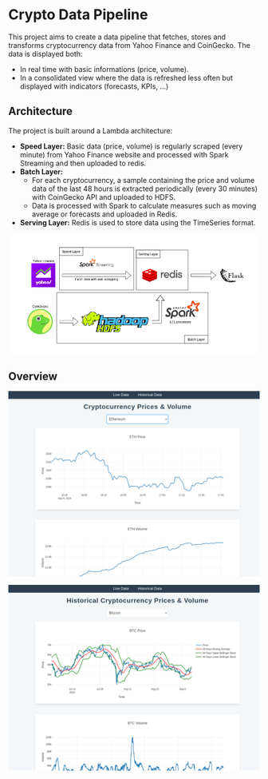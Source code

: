 
# Crypto Data Pipeline

This project aims to create a data pipeline that fetches, stores and transforms cryptocurrency data from Yahoo Finance and CoinGecko. The data is displayed both:
 - In real time with basic informations (price, volume).
 - In a consolidated view where the data is refreshed less often but displayed with indicators (forecasts, KPIs, ...)

## Architecture

The project is built around a Lambda architecture:
- **Speed Layer:** Basic data (price, volume) is regularly scraped (every minute) from Yahoo Finance website and processed with Spark Streaming and then uploaded to redis.
- **Batch Layer:**
    - For each cryptocurrency, a sample containing the price and volume data of the last 48 hours is extracted periodically (every 30 minutes) with CoinGecko API and uploaded to HDFS.
    - Data is processed with Spark to calculate measures such as moving average or forecasts and uploaded in Redis.
- **Serving Layer:** Redis is used to store data using the TimeSeries format.


![Alt text](images/architecture_projet.png)

## Overview

![Alt text](images/live_dashboard.png)

![Alt text](images/historical_dashboard.png)
